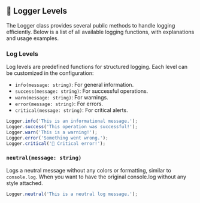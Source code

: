 ## 📖 Logger Levels

The Logger class provides several public methods to handle logging efficiently. Below is a list of all available logging functions, with explanations and usage examples.

### Log Levels

Log levels are predefined functions for structured logging. Each level can be customized in the configuration:

- `info(message: string)`: For general information.
- `success(message: string)`: For successful operations.
- `warn(message: string)`: For warnings.
- `error(message: string)`: For errors.
- `critical(message: string)`: For critical alerts.

```typescript
Logger.info('This is an informational message.');
Logger.success('This operation was successful!');
Logger.warn('This is a warning!');
Logger.error('Something went wrong.');
Logger.critical('🚨 Critical error!');
```

### `neutral(message: string)`

Logs a neutral message without any colors or formatting, similar to `console.log`. When you want to have the original console.log without any style attached.

```typescript
Logger.neutral('This is a neutral log message.');
```
